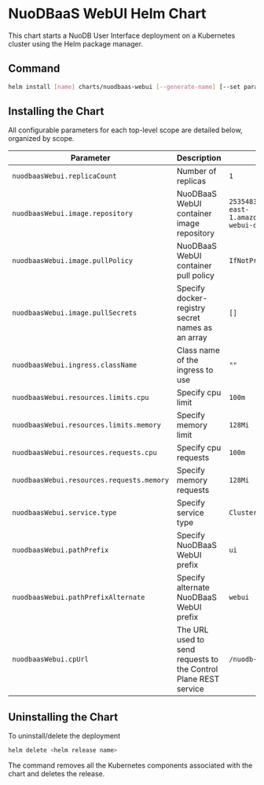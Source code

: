 # NuoDBaaS WebUI Helm Chart

This chart starts a NuoDB User Interface deployment on a Kubernetes cluster using the Helm package manager.

## Command

```bash
helm install [name] charts/nuodbaas-webui [--generate-name] [--set parameter] [--values myvalues.yaml]
```

## Installing the Chart

All configurable parameters for each top-level scope are detailed below, organized by scope.

| Parameter | Description | Default |
| ----- | ----------- | ------ |
| `nuodbaasWebui.replicaCount` | Number of replicas | `1` |
| `nuodbaasWebui.image.repository` | NuoDBaaS WebUI container image repository |`253548315642.dkr.ecr.us-east-1.amazonaws.com/nuodbaas-webui-docker`|
| `nuodbaasWebui.image.pullPolicy` | NuoDBaaS WebUI container pull policy |`IfNotPresent`|
| `nuodbaasWebui.image.pullSecrets` | Specify docker-registry secret names as an array | `[]` |
| `nuodbaasWebui.ingress.className` | Class name of the ingress to use | `""` |
| `nuodbaasWebui.resources.limits.cpu` | Specify cpu limit | `100m` |
| `nuodbaasWebui.resources.limits.memory` | Specify memory limit | `128Mi` |
| `nuodbaasWebui.resources.requests.cpu` | Specify cpu requests | `100m` |
| `nuodbaasWebui.resources.requests.memory` | Specify memory requests | `128Mi` |
| `nuodbaasWebui.service.type` | Specify service type | `ClusterIP` |
| `nuodbaasWebui.pathPrefix` | Specify NuoDBaaS WebUI prefix | `ui` |
| `nuodbaasWebui.pathPrefixAlternate` | Specify alternate NuoDBaaS WebUI prefix | `webui` |
| `nuodbaasWebui.cpUrl` | The URL used to send requests to the Control Plane REST service | `/nuodb-cp` |

## Uninstalling the Chart

To uninstall/delete the deployment

```bash
helm delete <helm release name>
```

The command removes all the Kubernetes components associated with the chart and deletes the release.

